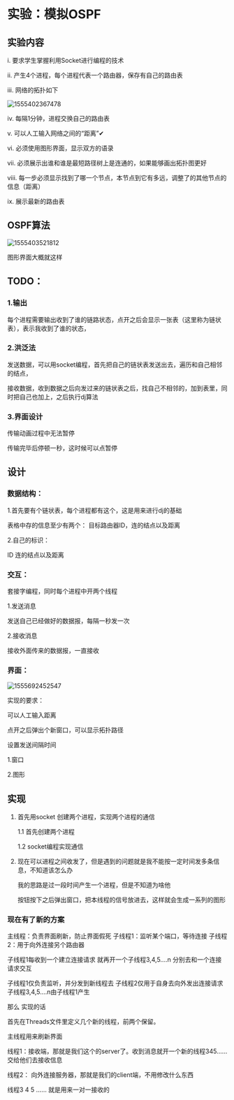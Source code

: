 # 实验：模拟OSPF

## 实验内容

i. 要求学生掌握利用Socket进行编程的技术

ii. 产生4个进程，每个进程代表一个路由器，保存有自己的路由表

iii. 网络的拓扑如下

![1555402367478](C:\Users\14669\AppData\Roaming\Typora\typora-user-images\1555402367478.png)

iv. 每隔1分钟，进程交换自己的路由表

v. 可以人工输入网络之间的“距离”✔

vi. 必须使用图形界面，显示双方的语录

vii. 必须展示出谁和谁是最短路径树上是连通的，如果能够画出拓扑图更好

viii. 每一步必须显示找到了哪一个节点，本节点到它有多远，调整了的其他节点的信息（距离）

ix. 展示最新的路由表

## OSPF算法

![1555403521812](C:\Users\14669\AppData\Roaming\Typora\typora-user-images\1555403521812.png)



图形界面大概就这样

## TODO：

### 1.输出

每个进程需要输出收到了谁的链路状态，点开之后会显示一张表（这里称为链状表），表示我收到了谁的状态，

### 2.洪泛法

发送数据，可以用socket编程，首先把自己的链状表发送出去，遍历和自己相邻的结点，

接收数据，收到数据之后向发过来的链状表之后，找自己不相邻的，加到表里，同时把自己也加上，之后执行dj算法

### 3.界面设计

传输动画过程中无法暂停

传输完毕后停顿一秒，这时候可以点暂停



## 设计

### 数据结构：

1.首先要有个链状表，每个进程都有这个，这是用来进行dj的基础

表格中存的信息至少有两个： 目标路由器ID，连的结点以及距离

2.自己的标识：

ID 连的结点以及距离



### 交互：

套接字编程，同时每个进程中开两个线程

1.发送消息

发送自己已经做好的数据报，每隔一秒发一次

2.接收消息

接收外面传来的数据报，一直接收



### 界面：

![1555692452547](C:\Users\14669\AppData\Roaming\Typora\typora-user-images\1555692452547.png)

实现的要求：

可以人工输入距离

点开之后弹出个新窗口，可以显示拓扑路径

设置发送间隔时间



1.窗口

2.图形









## 实现

1. 首先用socket 创建两个进程，实现两个进程的通信

   1.1 首先创建两个进程

   1.2 socket编程实现通信

2. 现在可以进程之间收发了，但是遇到的问题就是我不能按一定时间发多条信息，不知道该怎么办

   我的思路是过一段时间产生一个进程，但是不知道为啥他

   

   

   按钮按下之后弹出窗口，把本线程的信号放进去，这样就会生成一系列的图形

   

   

### 现在有了新的方案

主线程：负责界面刷新，防止界面假死
子线程1：监听某个端口，等待连接
子线程2：用于向外连接另个路由器

子线程1每收到一个建立连接请求
就再开一个子线程3,4,5....n
分别去和一个连接请求交互

子线程1仅负责监听，并分发到新线程去
子线程2仅用于自身去向外发出连接请求
子线程3,4,5....n由子线程1产生

那么 实现的话

首先在Threads文件里定义几个新的线程，前两个保留。

主线程用来刷新界面

线程1：接收端，那就是我们这个的server了。收到消息就开一个新的线程345…… 交给他们去接收信息

线程2： 向外连接服务器，那就是我们的client端，不用修改什么东西

线程3 4 5 …… 就是用来一对一接收的






